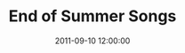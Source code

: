 ---
layout: playlist
title: "End of Summer Songs"
date: 2011-09-10 12:00:00
enclosures:
  mp3: 2011-09-10-end-of-summer-songs.mp3
  m4a: 2011-09-10-end-of-summer-songs.m4a
tracks:
  - { name: 'Please Do Not Go', artist: 'Violent Femmes' }
  - { name: 'Communist Daughter', artist: 'Neutral Milk Hotel' }
  - { name: 'Alameda', artist: 'Elliott Smith' }
  - { name: "You're Gonna Make Me Lonesome When You Go", artist: 'Mary Lou Lord' }
  - { name: 'Grounds for Divorce', artist: 'Wolf Parade' }
  - { name: "Don't Make Me A Target", artist: 'Spoon' }
  - { name: 'Carries On', artist: 'Edward Sharpe & The Magnetic Zeros' }
  - { name: 'Reaction', artist: 'Acres Of Lions' }
  - { name: 'Robot Heart', artist: 'Hawksley Workman' }
  - { name: 'Truth', artist: 'Alexander' }
  - { name: 'Kiss Off', artist: 'Violent Femmes' }
---